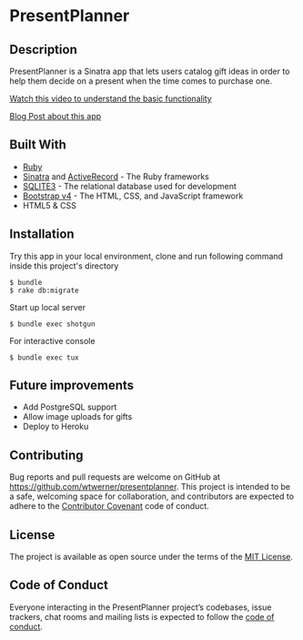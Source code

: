 # PresentPlanner

## Description

PresentPlanner is a Sinatra app that lets users catalog gift ideas in order to help them decide on a present when the time comes to purchase one.

[Watch this video to understand the basic functionality](https://youtu.be/kmSR2XO-CSU)

[Blog Post about this app](https://medium.com/@wtwerner/presentplanner-b5c04a00c31)

## Built With

* [Ruby](https://www.ruby-lang.org/)
* [Sinatra](http://sinatrarb.com/) and [ActiveRecord](https://apidock.com/rails/ActiveRecord/Base) - The Ruby frameworks
* [SQLITE3](https://www.sqlite.org/) - The relational database used for development
* [Bootstrap v4](https://getbootstrap.com/) - The HTML, CSS, and JavaScript framework
* HTML5 & CSS

## Installation

Try this app in your local environment, clone and run following command inside this project's directory

    $ bundle
    $ rake db:migrate

Start up local server

    $ bundle exec shotgun 

For interactive console

    $ bundle exec tux

## Future improvements
* Add PostgreSQL support
* Allow image uploads for gifts
* Deploy to Heroku

## Contributing

Bug reports and pull requests are welcome on GitHub at https://github.com/wtwerner/presentplanner. This project is intended to be a safe, welcoming space for collaboration, and contributors are expected to adhere to the [Contributor Covenant](https://contributor-covenant.org/) code of conduct.

## License

The project is available as open source under the terms of the [MIT License](https://opensource.org/licenses/MIT).

## Code of Conduct

Everyone interacting in the PresentPlanner project’s codebases, issue trackers, chat rooms and mailing lists is expected to follow the [code of conduct](https://www.contributor-covenant.org/version/1/4/code-of-conduct).
